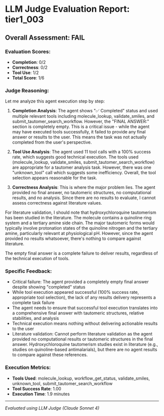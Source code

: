 # LLM Judge Evaluation Report: tier1_003

## Overall Assessment: FAIL

### Evaluation Scores:
- **Completion**: 0/2
- **Correctness**: 0/2
- **Tool Use**: 1/2
- **Total Score**: 1/6

### Judge Reasoning:
Let me analyze this agent execution step by step:

1. **Completion Analysis**: The agent shows "✅ Completed" status and used multiple relevant tools including molecule_lookup, validate_smiles, and submit_tautomer_search_workflow. However, the "FINAL ANSWER:" section is completely empty. This is a critical issue - while the agent may have executed tools successfully, it failed to provide any final answer or results to the user. This means the task was not actually completed from the user's perspective.

2. **Tool Use Analysis**: The agent used 11 tool calls with a 100% success rate, which suggests good technical execution. The tools used (molecule_lookup, validate_smiles, submit_tautomer_search_workflow) are appropriate for a tautomer analysis task. However, there was one "unknown_tool" call which suggests some inefficiency. Overall, the tool selection appears reasonable for the task.

3. **Correctness Analysis**: This is where the major problem lies. The agent provided no final answer, no tautomeric structures, no computational results, and no analysis. Since there are no results to evaluate, I cannot assess correctness against literature values. 

For literature validation, I should note that hydroxychloroquine tautomerism has been studied in the literature. The molecule contains a quinoline ring system and a tertiary amine side chain. The major tautomeric forms would typically involve protonation states of the quinoline nitrogen and the tertiary amine, particularly relevant at physiological pH. However, since the agent provided no results whatsoever, there's nothing to compare against literature.

The empty final answer is a complete failure to deliver results, regardless of the technical execution of tools.

### Specific Feedback:
- Critical failure: The agent provided a completely empty final answer despite showing "completed" status
- While tool execution appeared successful (100% success rate, appropriate tool selection), the lack of any results delivery represents a complete task failure
- The agent needs to ensure that successful tool execution translates into a comprehensive final answer with tautomeric structures, relative stabilities, and analysis
- Technical execution means nothing without delivering actionable results to the user
- Literature validation: Cannot perform literature validation as the agent provided no computational results or tautomeric structures in the final answer. Hydroxychloroquine tautomerism studies exist in literature (e.g., studies on quinoline-based antimalarials), but there are no agent results to compare against these references.

### Execution Metrics:
- **Tools Used**: molecule_lookup, workflow_get_status, validate_smiles, unknown_tool, submit_tautomer_search_workflow
- **Tool Success Rate**: 1.00
- **Execution Time**: 1.9 minutes

---
*Evaluated using LLM Judge (Claude Sonnet 4)*
